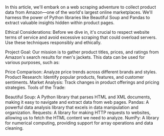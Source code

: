 In this article, we'll embark on a web scraping adventure to collect product data from Amazon—one of the world's largest online marketplaces. We'll harness the power of Python libraries like Beautiful Soup and Pandas to extract valuable insights hidden within product pages.

Ethical Considerations: Before we dive in, it's crucial to respect website terms of service and avoid excessive scraping that could overload servers. Use these techniques responsibly and ethically.

Project Goal: Our mission is to gather product titles, prices, and ratings from Amazon's search results for men's jackets. This data can be used for various purposes, such as:

Price Comparison: Analyze price trends across different brands and styles.
Product Research: Identify popular products, features, and customer sentiments.
Market Analysis: Track changes in product offerings and pricing strategies.
Tools of the Trade:

Beautiful Soup: A Python library that parses HTML and XML documents, making it easy to navigate and extract data from web pages.
Pandas: A powerful data analysis library that excels in data manipulation and organization.
Requests: A library for making HTTP requests to websites, allowing us to fetch the HTML content we need to analyze.
NumPy: A library for numerical computing, providing support for array operations and data cleaning.
